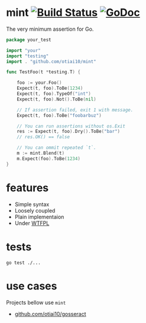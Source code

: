 # mint [![Build Status](https://travis-ci.org/otiai10/mint.svg?branch=master)](https://travis-ci.org/otiai10/mint) [![GoDoc](https://godoc.org/github.com/otiai10/mint?status.png)](https://godoc.org/github.com/otiai10/mint)

The very minimum assertion for Go.

```go
package your_test

import "your"
import "testing"
import . "github.com/otiai10/mint"

func TestFoo(t *testing.T) {

    foo := your.Foo()
    Expect(t, foo).ToBe(1234)
    Expect(t, foo).TypeOf("int")
    Expect(t, foo).Not().ToBe(nil)

    // If assertion failed, exit 1 with message.
    Expect(t, foo).ToBe("foobarbuz")

    // You can run assertions without os.Exit
    res := Expect(t, foo).Dry().ToBe("bar")
    // res.OK() == false

    // You can ommit repeated `t`.
    m := mint.Blend(t)
    m.Expect(foo).ToBe(1234)
}
```

# features

- Simple syntax
- Loosely coupled
- Plain implementaion
- Under [WTFPL](http://en.wikipedia.org/wiki/WTFPL)

# tests
```
go test ./...
```

# use cases
Projects bellow use `mint`

- [github.com/otiai10/gosseract](https://github.com/otiai10/gosseract/blob/develop/all_test.go)
